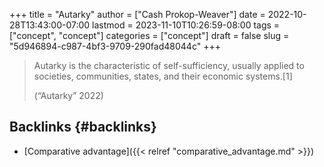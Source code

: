 +++
title = "Autarky"
author = ["Cash Prokop-Weaver"]
date = 2022-10-28T13:43:00-07:00
lastmod = 2023-11-10T10:26:59-08:00
tags = ["concept", "concept"]
categories = ["concept"]
draft = false
slug = "5d946894-c987-4bf3-9709-290fad48044c"
+++

> Autarky is the characteristic of self-sufficiency, usually applied to societies, communities, states, and their economic systems.[1]
>
> (“Autarky” 2022)


## Backlinks {#backlinks}

-   [Comparative advantage]({{< relref "comparative_advantage.md" >}})
